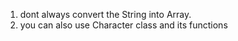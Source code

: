 1. dont always convert the String into Array.
2. you can also use Character class and its functions
    